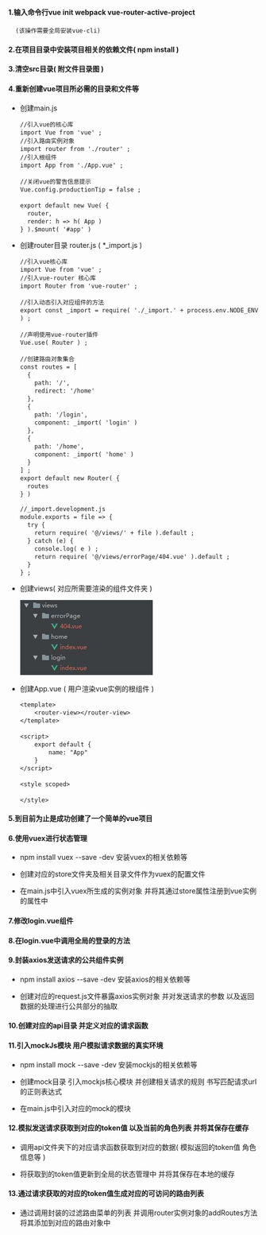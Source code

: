 #### 1.输入命令行vue init webpack vue-router-active-project
      (该操作需要全局安装vue-cli)

#### 2.在项目目录中安装项目相关的依赖文件( npm install )

#### 3.清空src目录( 附文件目录图 )

#### 4.重新创建vue项目所必需的目录和文件等
* 创建main.js
  ```
  //引入vue的核心库
  import Vue from 'vue' ;
  //引入路由实例对象
  import router from './router' ;
  //引入根组件
  import App from './App.vue' ;

  //关闭vue的警告信息提示
  Vue.config.productionTip = false ;

  export default new Vue( {
    router,
    render: h => h( App )
  } ).$mount( '#app' )
  ```
* 创建router目录 router.js ( *_import.js )
  ```
  //引入vue核心库
  import Vue from 'vue' ;
  //引入vue-router 核心库
  import Router from 'vue-router' ;

  //引入动态引入对应组件的方法
  export const _import = require( './_import.' + process.env.NODE_ENV ) ;

  //声明使用vue-router插件
  Vue.use( Router ) ;

  //创建路由对象集合
  const routes = [
    {
      path: '/',
      redirect: '/home'
    },
    {
      path: '/login',
      component: _import( 'login' )
    },
    {
      path: '/home',
      component: _import( 'home' )
    }
  ] ;
  export default new Router( {
    routes
  } )

  ```
  ```
  //_import.development.js
  module.exports = file => {
    try {
      return require( '@/views/' + file ).default ;
    } catch (e) {
      console.log( e ) ;
      return require( '@/views/errorPage/404.vue' ).default ;
    }
  } ;
  ```

* 创建views( 对应所需要渲染的组件文件夹 )

  ![avatar](./static/pics/views文件结构.jpg)
* 创建App.vue ( 用户渲染vue实例的根组件 )
  ```
  <template>
      <router-view></router-view>
  </template>

  <script>
      export default {
          name: "App"
      }
  </script>

  <style scoped>

  </style>

  ```
#### 5.到目前为止是成功创建了一个简单的vue项目

#### 6.使用vuex进行状态管理
* npm install vuex --save -dev 安装vuex的相关依赖等

* 创建对应的store文件夹及相关目录文件作为vuex的配置文件

* 在main.js中引入vuex所生成的实例对象 并将其通过store属性注册到vue实例的属性中

#### 7.修改login.vue组件

#### 8.在login.vue中调用全局的登录的方法

#### 9.封装axios发送请求的公共组件实例

* npm install axios --save -dev 安装axios的相关依赖等

* 创建对应的request.js文件暴露axios实例对象 并对发送请求的参数 以及返回数据的处理进行公共部分的抽取

#### 10.创建对应的api目录 并定义对应的请求函数

#### 11.引入mockJs模块 用户模拟请求数据的真实环境

* npm install mock --save -dev 安装mockjs的相关依赖等

* 创建mock目录 引入mockjs核心模块 并创建相关请求的规则 书写匹配请求url的正则表达式

* 在main.js中引入对应的mock的模块

#### 12.模拟发送请求获取到对应的token值 以及当前的角色列表 并将其保存在缓存
* 调用api文件夹下的对应请求函数获取到对应的数据( 模拟返回的token值 角色信息等 )

* 将获取到的token值更新到全局的状态管理中 并将其保存在本地的缓存

#### 13.通过请求获取的对应的token值生成对应的可访问的路由列表 
* 通过调用封装的过滤路由菜单的列表 并调用router实例对象的addRoutes方法 将其添加到对应的路由对象中


